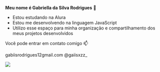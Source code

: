 **Meu nome é Gabriella da Silva Rodrigues** 💙

- Estou estudando na Alura
- Estou me desenvolvendo na linguagem JavaScript
- Utilizo esse espaço para minha organização e compartilhamento dos meus projetos desenvolvidos

Você pode entrar em contato comigo 📫

gabiisrodrigues12gmail.com
@gaiisxzz_

![](https://media3.giphy.com/media/v1.Y2lkPTc5MGI3NjExemw5dnZldXZ3NXlsa2pqd2U3OWoxYmI3eDR0M2M4azU0eWxkaXY3aSZlcD12MV9pbnRlcm5hbF9naWZfYnlfaWQmY3Q9Zw/wdgX1eCnUd8ZzWIMi4/giphy.webp)
